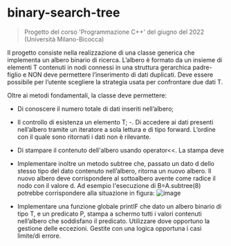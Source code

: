 # binary-search-tree
> Progetto del corso 'Programmazione C++' del giugno del 2022 (Università Milano-Bicocca)

Il progetto consiste nella realizzazione di una classe generica che implementa
un albero binario di ricerca. L’albero è formato da un insieme di elementi T
contenuti in nodi connessi in una struttura gerarchica padre-figlio e NON deve
permettere l’inserimento di dati duplicati. Deve essere possibile per l’utente
scegliere la strategia usata per confrontare due dati T.

Oltre ai metodi fondamentali, la classe deve permettere:
- Di conoscere il numero totale di dati inseriti nell’albero;
- Il controllo di esistenza un elemento T;
-. Di accedere ai dati presenti nell’albero tramite un iteratore a sola lettura e di tipo forward. L’ordine con il quale sono ritornati i dati non è rilevante.
- Di stampare il contenuto dell'albero usando operator<<. La stampa deve
- Implementare inoltre un metodo subtree che, passato un dato d dello stesso tipo del dato contenuto nell’albero, ritorna un nuovo albero. Il nuovo albero deve corrispondere al sottoalbero avente come radice il nodo con il valore d. Ad esempio l'esecuzione di B=A.subtree(8) potrebbe corrispondere alla situazione in figura:
![image](https://user-images.githubusercontent.com/101665044/190692420-60bef3e0-964a-43c1-ac9e-6b6db04e64a8.png)

- Implementare una funzione globale printIF che dato un albero binario di tipo T, e un predicato P, stampa a schermo tutti i valori contenuti nell’albero che soddisfano il predicato. 
Utilizzare dove opportuno la gestione delle eccezioni. Gestite con una logica
opportuna i casi limite/di errore.
